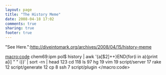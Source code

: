 ```yaml
---
layout: page
title: "The History Meme"
date: 2008-04-18 17:02
comments: true
sharing: true
footer: true
---
```

"See Here.":http://diveintomark.org/archives/2008/04/15/history-meme

<macro:code>
chem69:ipm pol$ history | awk '{a[$2]++}END{for(i in a){print a[i] " " i}}' | sort -rn | head
123 cd
118 ls
97 hg
19 vim
19 script/server
17 rake
12 script/generate
12 cp
8 ssh
7 script/plugin
</macro:code>
